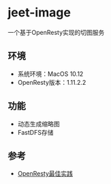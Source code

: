 # jeet-image
一个基于OpenResty实现的切图服务

## 环境
 - 系统环境：MacOS 10.12
 - OpenResty版本：1.11.2.2

## 功能
 - 动态生成缩略图
 - FastDFS存储

## 参考
 - [OpenResty最佳实践](https://moonbingbing.gitbooks.io/openresty-best-practices/content/lua/brief.html)

